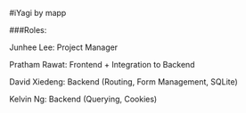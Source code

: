 #iYagi by mapp

###Roles:

Junhee Lee: Project Manager

Pratham Rawat: Frontend + Integration to Backend

David Xiedeng: Backend (Routing, Form Management, SQLite)

Kelvin Ng: Backend (Querying, Cookies)

